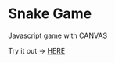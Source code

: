 # Snake Game

Javascript game with CANVAS </br>

Try it out -> <a href="https://agiwunderlich.github.io/JS_07_01_Snake/" >HERE</a>
